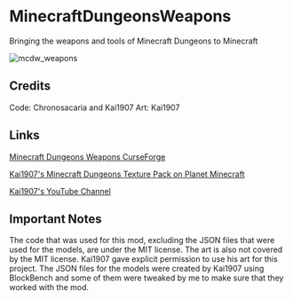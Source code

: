 # MinecraftDungeonsWeapons
 Bringing the weapons and tools of Minecraft Dungeons to Minecraft
 
![mcdw_weapons](https://user-images.githubusercontent.com/67794130/92668875-fd532400-f2dd-11ea-9933-a2c3e8d41faf.png)

## Credits
Code: Chronosacaria and Kai1907
Art: Kai1907

## Links

[Minecraft Dungeons Weapons CurseForge](https://www.curseforge.com/minecraft/mc-mods/mcdw)

[Kai1907's Minecraft Dungeons Texture Pack on Planet Minecraft](https://www.planetminecraft.com/texture-pack/minecraft-dungeons-textures-for-minecraft-java-edition/)

[Kai1907's YouTube Channel](https://www.youtube.com/channel/UCDWE3OLgQv5w8E0WcNrzWyA)

## Important Notes
The code that was used for this mod, excluding the JSON files that were used for the models, are under the MIT license. The art is also not covered by the MIT license. Kai1907 gave explicit permission to use his art for this project. The JSON files for the models were created by Kai1907 using BlockBench and some of them were tweaked by me to make sure that they worked with the mod.
